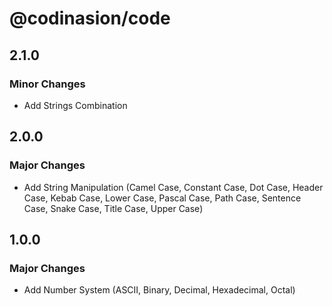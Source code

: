 # @codinasion/code

## 2.1.0

### Minor Changes

- Add Strings Combination

## 2.0.0

### Major Changes

- Add String Manipulation (Camel Case, Constant Case, Dot Case, Header Case, Kebab Case, Lower Case, Pascal Case, Path Case, Sentence Case, Snake Case, Title Case, Upper Case)

## 1.0.0

### Major Changes

- Add Number System (ASCII, Binary, Decimal, Hexadecimal, Octal)
